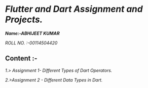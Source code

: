 # _Flutter and Dart Assignment and Projects._

**_Name:-ABHIJEET KUMAR_**

_ROLL NO. :-00114504420_

## Content :-

_1.> Assignment 1- Different Types of Dart Operators._

_2.>Assignment 2 - Different Data Types in Dart._

